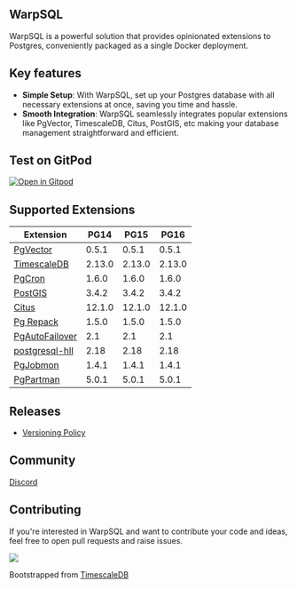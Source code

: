 ## WarpSQL
WarpSQL is a powerful solution that provides opinionated extensions to Postgres, conveniently packaged as a single Docker deployment.


## Key features
- **Simple Setup**: With WarpSQL, set up your Postgres database with all necessary extensions at once, saving you time and hassle.
- **Smooth Integration**: WarpSQL seamlessly integrates popular extensions like PgVector, TimescaleDB, Citus, PostGIS, etc making your database management straightforward and efficient.

## Test on GitPod
[![Open in Gitpod](https://gitpod.io/button/open-in-gitpod.svg)](https://gitpod.io/#https://github.com/ChakshuGautam/postgres-tsdb-vector-docker)

## Supported Extensions

| Extension                                                        | PG14   | PG15   | PG16   |
|------------------------------------------------------------------|--------|--------|--------|
| [PgVector](https://github.com/pgvector/pgvector)                 | 0.5.1  | 0.5.1  | 0.5.1  |
| [TimescaleDB](https://github.com/timescale/timescaledb)          | 2.13.0 | 2.13.0 | 2.13.0 |
| [PgCron](https://github.com/citusdata/pg_cron)                   | 1.6.0  | 1.6.0  | 1.6.0  |
| [PostGIS](https://postgis.net)                                   | 3.4.2  | 3.4.2  | 3.4.2  |
| [Citus](https://www.citusdata.com/)                              | 12.1.0 | 12.1.0 | 12.1.0 |
| [Pg Repack](https://github.com/reorg/pg_repack)                  | 1.5.0  | 1.5.0  | 1.5.0  |
| [PgAutoFailover](https://github.com/hapostgres/pg_auto_failover) | 2.1    | 2.1    | 2.1    |
| [postgresql-hll](https://github.com/citusdata/postgresql-hll)    | 2.18   | 2.18   | 2.18   |
| [PgJobmon](https://github.com/omniti-labs/pg_jobmon)             | 1.4.1  | 1.4.1  | 1.4.1  |
| [PgPartman](https://github.com/pgpartman/pg_partman)             | 5.0.1  | 5.0.1  | 5.0.1  |

## Releases
- [Versioning Policy](./docs/version-policy.md)


## Community
[Discord](https://bit.ly/C4GTCommunityChannel)

## Contributing
If you're interested in WarpSQL and want to contribute your code and ideas, feel free to open pull requests and raise issues.

<a href="https://github.com/Samagra-Development/WarpSQL/graphs/contributors">
  <img src="https://contrib.rocks/image?repo=Samagra-Development/WarpSQL" />
</a>


Bootstrapped from [TimescaleDB](https://github.com/timescale/timescaledb-docker)

